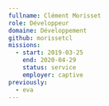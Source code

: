 ```yaml
---
fullname: Clément Morisset
role: Développeur
domaine: Développement
github: morissetcl
missions:
  - start: 2019-03-25
    end: 2020-04-29
    status: service
    employer: captive
previously:
  - eva
---
```

